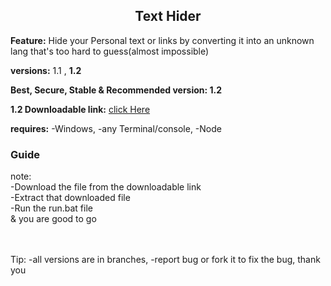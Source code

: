 <center><h2>Text Hider</h2></center>

<b>Feature:</b> Hide your Personal text or links by converting it into an unknown lang that's too hard to guess(almost impossible)

<b>versions:</b> 1.1 , <b>1.2</b>

<b>Best, Secure, Stable & Recommended version: 1.2</b>

<b>1.2 Downloadable link:</b> [click Here](https://www.dropbox.com/s/bj20o1b0x1gnawy/Text-Hider.zip?dl=1)

<b>requires:</b> -Windows, -any Terminal/console, -Node

<h3>Guide</h3>
note: <if you dont have [Node.js](https://nodejs.org/en/) installed on your device, then download that first, otherwise it wont work </br></br>
</b>-Download the file from the downloadable link <br />-Extract that downloaded file <br />-Run the run.bat file <br />& you are good to go<br />

</br></br>
Tip: -all versions are in branches, -report bug or fork it to fix the bug, thank you
